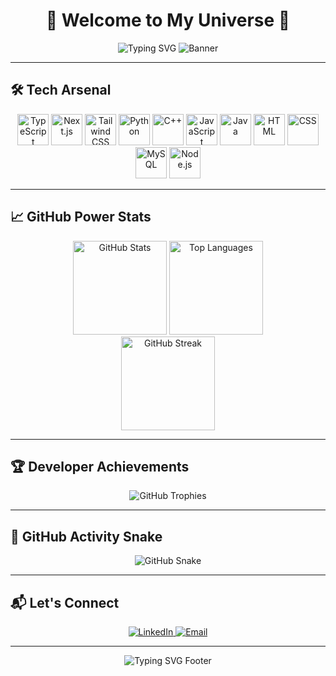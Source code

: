 <div align="center">

<h1>🚀 Welcome to My Universe 🌌</h1>

<!-- Typing SVG -->
<img src="https://readme-typing-svg.demolab.com?font=Fira+Code&duration=3000&pause=500&color=F79E0F&center=true&vCenter=true&width=440&lines=Hi%2C+I'm+Ahmed+Adel+Coder;Full-Stack+Web+Developer;TypeScript+Lover+%7C+Next.js+Enthusiast;Always+Learning+%26+Building+Cool+Stuff" alt="Typing SVG" />

<!-- Banner -->
<img src="https://capsule-render.vercel.app/api?type=waving&color=0:F79E0F,100:8A2BE2&height=120&section=header&text=Ahmed%20Adel%20Coder&fontSize=28&fontColor=fff&animation=fadeIn" alt="Banner" />

</div>

---

## 🛠️ Tech Arsenal

<div align="center">
  <img src="https://skillicons.dev/icons?i=ts" height="50" alt="TypeScript" />
  <img src="https://skillicons.dev/icons?i=nextjs" height="50" alt="Next.js" />
  <img src="https://skillicons.dev/icons?i=tailwind" height="50" alt="Tailwind CSS" />
  <img src="https://skillicons.dev/icons?i=python" height="50" alt="Python" />
  <img src="https://skillicons.dev/icons?i=cpp" height="50" alt="C++" />
  <img src="https://skillicons.dev/icons?i=js" height="50" alt="JavaScript" />
  <img src="https://skillicons.dev/icons?i=java" height="50" alt="Java" />
  <img src="https://skillicons.dev/icons?i=html" height="50" alt="HTML" />
  <img src="https://skillicons.dev/icons?i=css" height="50" alt="CSS" />
  <img src="https://skillicons.dev/icons?i=mysql" height="50" alt="MySQL" />
  <img src="https://skillicons.dev/icons?i=nodejs" height="50" alt="Node.js" />
</div>

---

## 📈 GitHub Power Stats

<div align="center">
  <img src="https://github-readme-stats.vercel.app/api?username=AhmedAdelCoder&show_icons=true&theme=radical" height="150" alt="GitHub Stats" />
  <img src="https://github-readme-stats.vercel.app/api/top-langs/?username=AhmedAdelCoder&layout=compact&theme=radical" height="150" alt="Top Languages" />
  <br />
  <img src="https://streak-stats.demolab.com?user=AhmedAdelCoder&theme=radical&hide_border=false" height="150" alt="GitHub Streak" />
</div>

---

## 🏆 Developer Achievements

<div align="center">
  <img src="https://github-profile-trophy.vercel.app/?username=AhmedAdelCoder&theme=gruvbox&no-frame=false&no-bg=true&margin-w=8" alt="GitHub Trophies" />
</div>

---

## 🐍 GitHub Activity Snake

<div align="center">
  <img src="https://raw.githubusercontent.com/AhmedAdelCoder/snksnake-game/main/output/github-snake.svg" alt="GitHub Snake" />
</div>

---

## 📬 Let's Connect

<div align="center">
  <a href="https://www.linkedin.com/in/ahmed-adel-90b369276" target="_blank">
    <img src="https://img.shields.io/badge/LinkedIn-0077B5?style=for-the-badge&logo=linkedin&logoColor=white" alt="LinkedIn" />
  </a>
  <a href="mailto:aa22200622@gmail.com">
    <img src="https://img.shields.io/badge/Gmail-EA4335?style=for-the-badge&logo=gmail&logoColor=white" alt="Email" />
  </a>
</div>

---

<!-- Typing SVG Footer -->
<p align="center">
  <img src="https://readme-typing-svg.demolab.com?font=Fira+Code&size=22&pause=2000&color=8A2BE2&width=500&lines=Thanks+for+visiting!;Drop+a+star+⭐+if+you+like+it!;Happy+Coding+👨‍💻" alt="Typing SVG Footer" />
</p>
